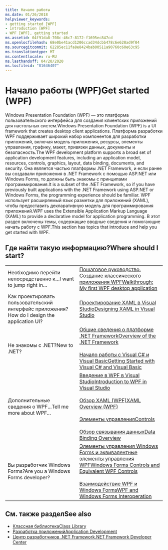 ```yaml
---
title: Начало работы
ms.date: 01/26/2018
helpviewer_keywords:
- getting started [WPF]
- introduction [WPF]
- WPF [WPF], getting started
ms.assetid: 04f91da8-708c-46c7-8172-f1695ec847cd
ms.openlocfilehash: 68e0be41acd1206ccad34dcbb478c6e628ad9f04
ms.sourcegitcommit: 62285ec11fa8e8424bab00511a90760c60e63c95
ms.translationtype: MT
ms.contentlocale: ru-RU
ms.lasthandoff: 04/20/2020
ms.locfileid: "81646407"
---
```

# <a name="get-started-wpf"></a><span data-ttu-id="7807b-102">Начало работы (WPF)</span><span class="sxs-lookup"><span data-stu-id="7807b-102">Get started (WPF)</span></span>

<span data-ttu-id="7807b-103">Windows Presentation Foundation (WPF) — это платформа пользовательского интерфейса для создания клиентских приложений для настольных систем.</span><span class="sxs-lookup"><span data-stu-id="7807b-103">Windows Presentation Foundation (WPF) is a UI framework that creates desktop client applications.</span></span> <span data-ttu-id="7807b-104">Платформа разработки WPF поддерживает широкий набор компонентов для разработки приложений, включая модель приложения, ресурсы, элементы управления, графику, макет, привязки данных, документы и безопасность.</span><span class="sxs-lookup"><span data-stu-id="7807b-104">The WPF development platform supports a broad set of application development features, including an application model, resources, controls, graphics, layout, data binding, documents, and security.</span></span> <span data-ttu-id="7807b-105">Она является частью платформы .NET Framework, и если ранее вы создавали приложения в .NET Framework с помощью ASP.NET или Windows Forms, то должны быть знакомы с принципами программирования.</span><span class="sxs-lookup"><span data-stu-id="7807b-105">It is a subset of the .NET Framework, so if you have previously built applications with the .NET Framework using ASP.NET or Windows Forms, the programming experience should be familiar.</span></span> <span data-ttu-id="7807b-106">WPF использует расширяемый язык разметки для приложений (XAML), чтобы предоставить декларативную модель для программирования приложений.</span><span class="sxs-lookup"><span data-stu-id="7807b-106">WPF uses the Extensible Application Markup Language (XAML) to provide a declarative model for application programming.</span></span> <span data-ttu-id="7807b-107">В этот раздел включены темы, содержащие вводные сведения и помогающие начать работу с WPF.</span><span class="sxs-lookup"><span data-stu-id="7807b-107">This section has topics that introduce and help you get started with WPF.</span></span>  
  
## <a name="where-should-i-start"></a><span data-ttu-id="7807b-108">Где найти такую информацию?</span><span class="sxs-lookup"><span data-stu-id="7807b-108">Where should I start?</span></span>  
  
|||  
|-|-|  
|<span data-ttu-id="7807b-109">Необходимо перейти непосредственно к…</span><span class="sxs-lookup"><span data-stu-id="7807b-109">I want to jump right in…</span></span>|[<span data-ttu-id="7807b-110">Пошаговое руководство. Создание классического приложения WPF</span><span class="sxs-lookup"><span data-stu-id="7807b-110">Walkthrough: My first WPF desktop application</span></span>](walkthrough-my-first-wpf-desktop-application.md)|  
|<span data-ttu-id="7807b-111">Как проектировать пользовательский интерфейс приложения?</span><span class="sxs-lookup"><span data-stu-id="7807b-111">How do I design the application UI?</span></span>|[<span data-ttu-id="7807b-112">Проектирование XAML в Visual Studio</span><span class="sxs-lookup"><span data-stu-id="7807b-112">Designing XAML in Visual Studio</span></span>](/visualstudio/designers/designing-xaml-in-visual-studio)|  
|<span data-ttu-id="7807b-113">Не знакомы с .NET?</span><span class="sxs-lookup"><span data-stu-id="7807b-113">New to .NET?</span></span>|[<span data-ttu-id="7807b-114">Общие сведения о платформе .NET Framework</span><span class="sxs-lookup"><span data-stu-id="7807b-114">Overview of the .NET Framework</span></span>](../../get-started/overview.md)<br /><br /> [<span data-ttu-id="7807b-115">Начало работы с Visual C# и Visual Basic</span><span class="sxs-lookup"><span data-stu-id="7807b-115">Getting Started with Visual C# and Visual Basic</span></span>](/visualstudio/ide/quickstart-visual-basic-console)|  
|<span data-ttu-id="7807b-116">Дополнительные сведения о WPF...</span><span class="sxs-lookup"><span data-stu-id="7807b-116">Tell me more about WPF…</span></span>|[<span data-ttu-id="7807b-117">Введение в WPF в Visual Studio</span><span class="sxs-lookup"><span data-stu-id="7807b-117">Introduction to WPF in Visual Studio</span></span>](introduction-to-wpf-in-vs.md)<br /><br /> [<span data-ttu-id="7807b-118">Обзор XAML (WPF)</span><span class="sxs-lookup"><span data-stu-id="7807b-118">XAML Overview (WPF)</span></span>](../../../desktop-wpf/fundamentals/xaml.md)<br /><br /> [<span data-ttu-id="7807b-119">Элементы управления</span><span class="sxs-lookup"><span data-stu-id="7807b-119">Controls</span></span>](../controls/index.md)<br /><br /> [<span data-ttu-id="7807b-120">Обзор связывания данных</span><span class="sxs-lookup"><span data-stu-id="7807b-120">Data Binding Overview</span></span>](../../../desktop-wpf/data/data-binding-overview.md)|  
|<span data-ttu-id="7807b-121">Вы разработчик Windows Forms?</span><span class="sxs-lookup"><span data-stu-id="7807b-121">Are you a Windows Forms developer?</span></span>|[<span data-ttu-id="7807b-122">Элементы управления Windows Forms и эквивалентные элементы управления WPF</span><span class="sxs-lookup"><span data-stu-id="7807b-122">Windows Forms Controls and Equivalent WPF Controls</span></span>](../advanced/windows-forms-controls-and-equivalent-wpf-controls.md)<br /><br /> [<span data-ttu-id="7807b-123">Взаимодействие WPF и Windows Forms</span><span class="sxs-lookup"><span data-stu-id="7807b-123">WPF and Windows Forms Interoperation</span></span>](../advanced/wpf-and-windows-forms-interoperation.md)|  
  
## <a name="see-also"></a><span data-ttu-id="7807b-124">См. также раздел</span><span class="sxs-lookup"><span data-stu-id="7807b-124">See also</span></span>

- [<span data-ttu-id="7807b-125">Классная библиотека</span><span class="sxs-lookup"><span data-stu-id="7807b-125">Class Library</span></span>](../class-library-wpf.md)
- [<span data-ttu-id="7807b-126">Разработка приложений</span><span class="sxs-lookup"><span data-stu-id="7807b-126">Application Development</span></span>](../app-development/index.md)
- [<span data-ttu-id="7807b-127">Центр разработчиков .NET Framework</span><span class="sxs-lookup"><span data-stu-id="7807b-127">.NET Framework Developer Center</span></span>](https://dotnet.microsoft.com)
